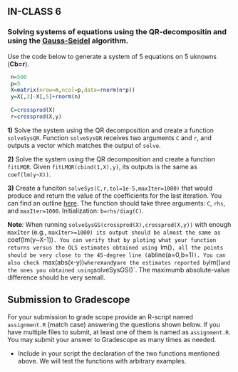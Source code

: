 ## IN-CLASS 6

### Solving systems of equations using the QR-decompositin and using the [Gauss-Seidel](https://github.com/gdlc/STAT_COMP/blob/master/HANDOUTS/GaussSeidel.md) algorithm.

Use the code below to generate a system of 5 equations on 5 uknowns (**Cb=r**).

```r
 n=500
 p=5
 X=matrix(nrow=n,ncol=p,data=rnorm(n*p))
 y=X[,3]-X[,5]+rnorm(n)
 
 C=crossprod(X)
 r=crossprod(X,y)

```

**1)** Solve the system using the QR decomposition and create a function `solveSysQR`. Function `solveSysQR` receives two arguments `C` and `r`, and outputs a vector which matches the output of `solve`.

**2)** Solve the system using the QR decomposition and create a function `fitLMQR`. Given `fitLMQR(cbind(1,X),y)`, its outputs is the same as `coef(lm(y~X))`.


**3)** Create a funciton `solveSys(C,r,tol=1e-5,maxIter=1000)` that would produce and return the value of the coefficients for the last iteration. You can find an outline [here](https://github.com/gdlc/STAT_COMP/blob/master/HANDOUTS/GaussSeidel.md). The function should take three arguments: `C`, `rhs`, and `maxIter=1000`. Initialization: `b=rhs/diag(C)`.

**Note**: When running `solveSysGS(crossprod(X),crossprod(X,y))` with enough `maxIter` (e.g., `maxIter>=1000) its output should be almost the same as `coef(lm(y~X-1))`. You can verify that by ploting what your function returns versus the OLS estimates obtained using `lm()`, all the points should be very close to the 45-degree line (`abline(a=0,b=1)`). You can also check `max(abs(x-y))` where `x` and `y` are the estimates reported by `lm()` and the ones you obtained using `solveSysGS()`. The maximumb absolute-value difference should be very semall.



## Submission to Gradescope

For your submission to grade scope provide an R-script named `assignment.R` (match case) answering the questions shown below. If you have multiple files to submit, at least one of them is named as `assignment.R`.  You may submit your answer to Gradescope as many times as needed.

  - Include in your script the declaration of the two functions mentioned above. We will test the functions with arbitrary examples.
